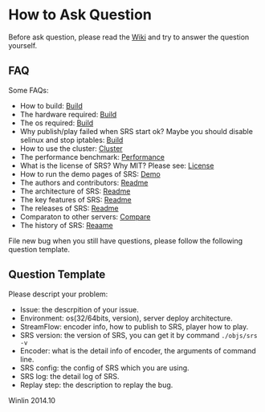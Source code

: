 # How to Ask Question

Before ask question, please read the [Wiki](https://github.com/winlinvip/simple-rtmp-server/wiki) and try to answer the question yourself.

## FAQ

Some FAQs:

* How to build: [Build](https://github.com/winlinvip/simple-rtmp-server/wiki/Build)
* The hardware required: [Build](https://github.com/winlinvip/simple-rtmp-server/wiki/Build)
* The os required: [Build](https://github.com/winlinvip/simple-rtmp-server/wiki/Build)
* Why publish/play failed when SRS start ok? Maybe you should disable selinux and stop iptables: [Build](https://github.com/winlinvip/simple-rtmp-server/wiki/Build)
* How to use the cluster: [Cluster](https://github.com/winlinvip/simple-rtmp-server/wiki/Cluster)
* The performance benchmark: [Performance](https://github.com/winlinvip/simple-rtmp-server/wiki/Performance)
* What is the license of SRS? Why MIT? Please see: [License](https://github.com/winlinvip/simple-rtmp-server/blob/master/LICENSE)
* How to run the demo pages of SRS: [Demo](https://github.com/winlinvip/simple-rtmp-server/wiki/SampleDemo)
* The authors and contributors: [Readme](https://github.com/winlinvip/simple-rtmp-server#authors)
* The architecture of SRS: [Readme](https://github.com/winlinvip/simple-rtmp-server#architecture)
* The key features of SRS: [Readme](https://github.com/winlinvip/simple-rtmp-server#summary)
* The releases of SRS: [Readme](https://github.com/winlinvip/simple-rtmp-server#releases)
* Comparaton to other servers: [Compare](https://github.com/winlinvip/simple-rtmp-server/wiki/Compare)
* The history of SRS: [Reaame](https://github.com/winlinvip/simple-rtmp-server#history)

File new bug when you still have questions, please follow the following question template.

## Question Template

Please descript your problem:
* Issue: the descrpition of your issue.
* Environment: os(32/64bits, version), server deploy architecture.
* StreamFlow: encoder info, how to publish to SRS, player how to play.
* SRS version: the version of SRS, you can get it by command `./objs/srs -v`
* Encoder: what is the detail info of encoder, the arguments of command line.
* SRS config: the config of SRS which you are using.
* SRS log: the detail log of SRS.
* Replay step: the description to replay the bug.

Winlin 2014.10